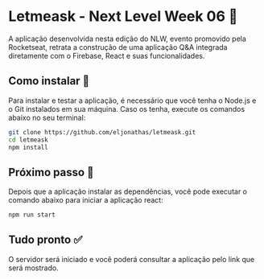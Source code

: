 # Letmeask - Next Level Week 06 🚀

A aplicação desenvolvida nesta edição do NLW, evento promovido pela Rocketseat, retrata a construção de uma aplicação Q&A integrada diretamente com o Firebase, React e suas funcionalidades.

## Como instalar 🎒

Para instalar e testar a aplicação, é necessário que você tenha o Node.js e o Git instalados em sua máquina. Caso os tenha, execute os comandos abaixo no seu terminal:

```bash
git clone https://github.com/eljonathas/letmeask.git
cd letmeask
npm install
```

## Próximo passo 🌟

Depois que a aplicação instalar as dependências, você pode executar o comando abaixo para iniciar a aplicação react:

```bash
npm run start
```

## Tudo pronto ✅

O servidor será iniciado e você poderá consultar a aplicação pelo link que será mostrado.
